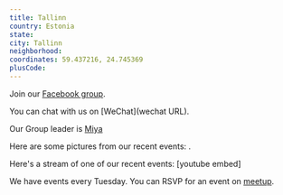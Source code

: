 ```yaml
---
title: Tallinn
country: Estonia
state: 
city: Tallinn
neighborhood: 
coordinates: 59.437216, 24.745369
plusCode:
---
```

Join our [Facebook group](https://www.facebook.com/groups/free.code.camp.tallinn).

You can chat with us on [WeChat](wechat URL).

Our Group leader is [Miya](freecodecamp.org/miya)

Here are some pictures from our recent events:
![]().

Here's a stream of one of our recent events:
[youtube embed]

We have events every Tuesday. You can RSVP for an event on [meetup](meetupurl).
